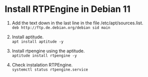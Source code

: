 # Install RTPEngine in Debian 11

1. Add the text down in the last line in the file /etc/apt/sources.list.  
``
	deb http://ftp.de.debian.org/debian sid main 
``
	
2. Install aptitude.  
``
	apt install aptitude -y
``
	
3. Install rtpengine using the aptitude.  
``
	aptitude install rtpengine -y
``
	
4. Check instalation RTPEngine.  
``
	systemctl status rtpengine.service
``